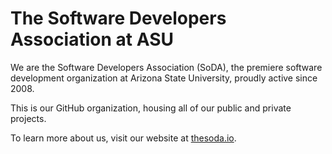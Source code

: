 # The Software Developers Association at ASU

We are the Software Developers Association (SoDA), the premiere software development organization at Arizona State University, proudly active since 2008.

This is our GitHub organization, housing all of our public and private projects.

To learn more about us, visit our website at [thesoda.io](https://thesoda.io).
